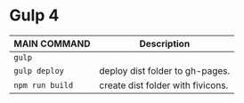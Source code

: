 # Gulp 4

| MAIN COMMAND              | Description                           |
| -----------------         | -------------------                   |
| `gulp` || npm run serve   | run local server.                     |
| `gulp deploy`             | deploy dist folder to gh-pages.       |
| `npm run build`           | create dist folder with fivicons.     |